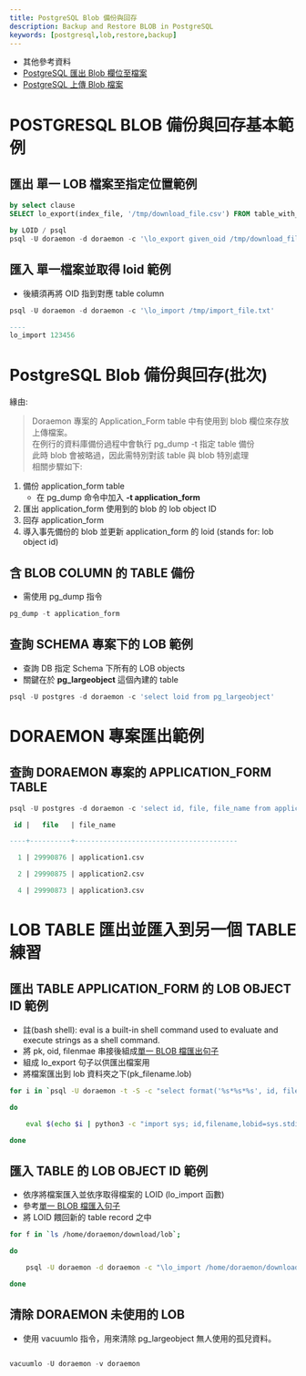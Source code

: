 ```yaml
---
title: PostgreSQL Blob 備份與回存
description: Backup and Restore BLOB in PostgreSQL
keywords: [postgresql,lob,restore,backup]
---
```


* 其他參考資料
* [PostgreSQL 匯出 Blob 欄位至檔案](./Postgres_Export_Blob_to_File)
* [PostgreSQL 上傳 Blob 檔案](./Postgres_Import_Blob_from_File)


# POSTGRESQL BLOB 備份與回存基本範例
## __匯出__ 單一 LOB 檔案至指定位置範例<span id="single-clause-export"></span>

```sql
by select clause
SELECT lo_export(index_file, '/tmp/download_file.csv') FROM table_with_lob_column

by LOID / psql
psql -U doraemon -d doraemon -c '\lo_export given_oid /tmp/download_file.csv '

```

## __匯入__ 單一檔案並取得 loid 範例<span id="single-clause-import"></span>
* 後續須再將 OID 指到對應 table column

```sql
psql -U doraemon -d doraemon -c '\lo_import /tmp/import_file.txt'

----
lo_import 123456
```


# PostgreSQL Blob 備份與回存(批次)

緣由: 
> Doraemon 專案的 Application_Form table 中有使用到 blob 欄位來存放上傳檔案。  
> 在例行的資料庫備份過程中會執行 pg_dump -t 指定 table 備份  
> 此時 blob 會被略過，因此需特別對該 table 與 blob 特別處理  
> 相關步驟如下:  

1. 備份 application_form table
    * 在 pg_dump 命令中加入 __-t application_form__
1. 匯出 application_form 使用到的 blob 的 lob object ID
1. 回存 application_form
1. 導入事先備份的 blob 並更新 application_form 的 loid (stands for: lob object id)


## 含 BLOB COLUMN 的 TABLE 備份
* 需使用 pg_dump 指令  

```sql
pg_dump -t application_form
```


## 查詢 SCHEMA 專案下的 LOB 範例
* 查詢 DB 指定 Schema 下所有的 LOB objects  
* 關鍵在於 __pg_largeobject__ 這個內建的 table  

```sql
psql -U postgres -d doraemon -c 'select loid from pg_largeobject'
```


# DORAEMON 專案匯出範例

## 查詢 DORAEMON 專案的 APPLICATION_FORM TABLE

```sql
psql -U postgres -d doraemon -c 'select id, file, file_name from application_form where file is not null order by id'

 id |   file   | file_name                

----+----------+----------------------------------------

  1 | 29990876 | application1.csv

  2 | 29990875 | application2.csv

  4 | 29990873 | application3.csv

```

# LOB TABLE 匯出並匯入到另一個 TABLE 練習

## 匯出 TABLE APPLICATION_FORM 的 LOB OBJECT ID 範例

* 註(bash shell): eval is a built-in shell command used to evaluate and execute strings as a shell command.  
* 將 pk, oid, filenmae 串接後組成[單一 BLOB 檔匯出句子](#single-clause-export)  
* 組成 lo_export 句子以供匯出檔案用  
* 將檔案匯出到 lob 資料夾之下(pk_filename.lob)  

```bash shell
for i in `psql -U doraemon -t -S -c "select format('%s*%s*%s', id, file_name, file) from application_form where file is not null"`;

do

    eval $(echo $i | python3 -c "import sys; id,filename,lobid=sys.stdin.read().split('*'); print('psql -U doraemon -c \'\\lo_export %s /home/doraemon/download/lob/%s_%s.lob\''%(lobid.strip(), id.strip(), filename.strip()))");

done
```


## 匯入 TABLE 的 LOB OBJECT ID 範例

* 依序將檔案匯入並依序取得檔案的 LOID (lo_import 函數)
* 參考[單一 BLOB 檔匯入句子](#single-clause-import)
* 將 LOID 餵回新的 table record 之中

```bash shell
for f in `ls /home/doraemon/download/lob`;

do

    psql -U doraemon -d doraemon -c "\lo_import /home/doraemon/download/lob/$f" | python3 -c 'import sys;uid, _ = sys.argv[1].split("_", 1);print("update application_form set file = %s where id = %s" % (sys.stdin.read().replace("lo_import ", "").strip(), uid))' $f | psql -U doraemon ;

done
```


## 清除 DORAEMON 未使用的 LOB

* 使用 vacuumlo 指令，用來清除 pg_largeobject 無人使用的孤兒資料。

```sql

vacuumlo -U doraemon -v doraemon

```